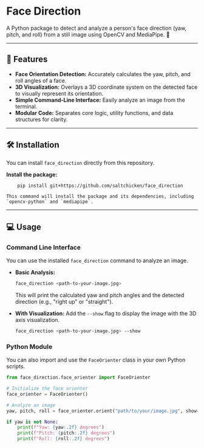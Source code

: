 # Face Direction

A Python package to detect and analyze a person's face direction (yaw, pitch, and roll) from a still image using OpenCV and MediaPipe. 🧐

---

## 🚀 Features

* **Face Orientation Detection:** Accurately calculates the yaw, pitch, and roll angles of a face.
* **3D Visualization:** Overlays a 3D coordinate system on the detected face to visually represent its orientation.
* **Simple Command-Line Interface:** Easily analyze an image from the terminal.
* **Modular Code:** Separates core logic, utility functions, and data structures for clarity.

---

## 🛠️ Installation

You can install `face_direction` directly from this repository.

**Install the package:**
    
```sh
    pip install git+https://github.com/saltchicken/face_direction
```
    This command will install the package and its dependencies, including `opencv-python` and `mediapipe`.

---

## 💻 Usage

### Command Line Interface

You can use the installed `face_direction` command to analyze an image.

* **Basic Analysis:**
    ```sh
    face_direction <path-to-your-image.jpg>
    ```
    This will print the calculated yaw and pitch angles and the detected direction (e.g., "right up" or "straight").

* **With Visualization:**
    Add the `--show` flag to display the image with the 3D axis visualization.
    ```sh
    face_direction <path-to-your-image.jpg> --show
    ```

### Python Module

You can also import and use the `FaceOrienter` class in your own Python scripts.

```python
from face_direction.face_orienter import FaceOrienter

# Initialize the face orienter
face_orienter = FaceOrienter()

# Analyze an image
yaw, pitch, roll = face_orienter.orient("path/to/your/image.jpg", show=True)

if yaw is not None:
    print(f"Yaw: {yaw:.2f} degrees")
    print(f"Pitch: {pitch:.2f} degrees")
    print(f"Roll: {roll:.2f} degrees")
